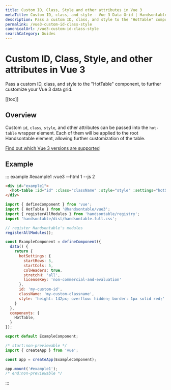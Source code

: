 ```yaml
---
title: Custom ID, Class, Style and other attributes in Vue 3
metaTitle: Custom ID, class, and style - Vue 3 Data Grid | Handsontable
description: Pass a custom ID, class, and style to the "HotTable" component, to further customize your Vue 3 data grid.
permalink: /vue3-custom-id-class-style
canonicalUrl: /vue3-custom-id-class-style
searchCategory: Guides
---
```


# Custom ID, Class, Style, and other attributes in Vue 3

Pass a custom ID, class, and style to the "HotTable" component, to further customize your Vue 3 data grid.

[[toc]]

## Overview

Custom `id`, `class`, `style`, and other attributes can be passed into the `hot-table` wrapper element.
Each of them will be applied to the root Handsontable element, allowing further customization of the table.

[Find out which Vue 3 versions are supported](@/guides/integrate-with-vue3/vue3-installation.md#vue-3-version-support)

## Example

::: example #example1 :vue3 --html 1 --js 2
```html
<div id="example1">
  <hot-table :id="id" :class="className" :style="style" :settings="hotSettings"></hot-table>
</div>
```

```js
import { defineComponent } from 'vue';
import { HotTable } from '@handsontable/vue3';
import { registerAllModules } from 'handsontable/registry';
import 'handsontable/dist/handsontable.full.css';

// register Handsontable's modules
registerAllModules();

const ExampleComponent = defineComponent({
  data() {
    return {
      hotSettings: {
        startRows: 5,
        startCols: 5,
        colHeaders: true,
        stretchH: 'all',
        licenseKey: 'non-commercial-and-evaluation'
      },
      id: 'my-custom-id',
      className: 'my-custom-classname',
      style: 'height: 142px; overflow: hidden; border: 1px solid red;'
    }
  },
  components: {
    HotTable,
  }
});

export default ExampleComponent;

/* start:non-previewable */
import { createApp } from 'vue';

const app = createApp(ExampleComponent);

app.mount('#example1');
/* end:non-previewable */
```
:::
